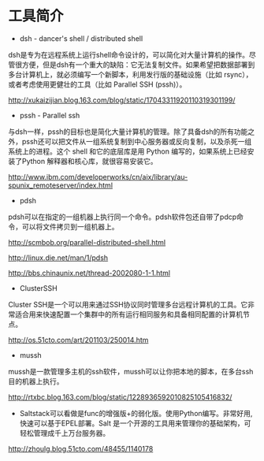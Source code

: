 # 工具简介

+ dsh - dancer's shell / distributed shell

dsh是专为在远程系统上运行shell命令设计的，可以简化对大量计算机的操作。尽管很方便，但是dsh有一个重大的缺陷：它无法复制文件。如果希望把数据部署到多台计算机上，就必须编写一个新脚本，利用发行版的基础设施（比如 rsync），或者考虑使用更健壮的工具（比如 Parallel SSH (pssh)）。

<http://xukaizijian.blog.163.com/blog/static/17043311920110319301199/>

+ pssh - Parallel ssh

与dsh一样，pssh的目标也是简化大量计算机的管理。除了具备dsh的所有功能之外，pssh还可以把文件从一组系统复制到中心服务器或反向复制，以及杀死一组系统上的进程。这个 shell 和它的底层库是用 Python 编写的，如果系统上已经安装了Python 解释器和核心库，就很容易安装它。

<http://www.ibm.com/developerworks/cn/aix/library/au-spunix_remoteserver/index.html>

+ pdsh

pdsh可以在指定的一组机器上执行同一个命令。pdsh软件包还自带了pdcp命令，可以将文件拷贝到一组机器上。

<http://scmbob.org/parallel-distributed-shell.html>

<http://linux.die.net/man/1/pdsh>

<http://bbs.chinaunix.net/thread-2002080-1-1.html>

+ ClusterSSH

Cluster SSH是一个可以用来通过SSH协议同时管理多台远程计算机的工具。它非常适合用来快速配置一个集群中的所有运行相同服务和具备相同配置的计算机节点。

<http://os.51cto.com/art/201103/250014.htm>

+ mussh

mussh是一款管理多主机的ssh软件，mussh可以让你把本地的脚本，在多台ssh目的机器上执行。

<http://rtxbc.blog.163.com/blog/static/1228936592010825105416832/>

+ Saltstack可以看做是func的增强版+的弱化版。使用Python编写。非常好用,快速可以基于EPEL部署。Salt 是一个开源的工具用来管理你的基础架构，可轻松管理成千上万台服务器。

<http://zhoulg.blog.51cto.com/48455/1140178>
